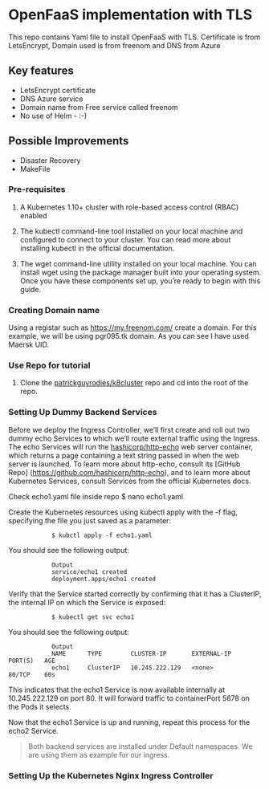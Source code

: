 # OpenFaaS implementation with TLS

This repo contains Yaml file to install OpenFaaS with TLS. Certificate is from LetsEncrypt, Domain used is from freenom and DNS from Azure

## Key features

* LetsEncrypt certificate
* DNS Azure service
* Domain name from Free service called freenom
* No use of Helm - :-)


## Possible Improvements
* Disaster Recovery
* MakeFile

### Pre-requisites

1. A Kubernetes 1.10+ cluster with role-based access control (RBAC) enabled

1. The kubectl command-line tool installed on your local machine and configured to connect to your cluster. You can read more about installing kubectl in the official documentation.

1. The wget command-line utility installed on your local machine. You can install wget using the package manager built into your operating system.
Once you have these components set up, you’re ready to begin with this guide.

### Creating Domain name

Using a registar such as https://my.freenom.com/ create a domain. For this example, we will be using pgr095.tk domain. As you can see I have used Maersk UID.

### Use Repo for tutorial
1. Clone the [patrickguyrodies/k8cluster](bitbucket.org:patrickguyrodies/openfaas.git) repo and cd into the root of the repo.

### Setting Up Dummy Backend Services
Before we deploy the Ingress Controller, we’ll first create and roll out two dummy echo Services to which we’ll route external traffic using the Ingress. The echo Services will run the [hashicorp/http-echo](https://hub.docker.com/r/hashicorp/http-echo/) web server container, which returns a page containing a text string passed in when the web server is launched. To learn more about http-echo, consult its [GitHub Repo] (https://github.com/hashicorp/http-echo), and to learn more about Kubernetes Services, consult Services from the official Kubernetes docs.

Check echo1.yaml file inside repo
                $ nano echo1.yaml

Create the Kubernetes resources using kubectl apply with the -f flag, specifying the file you just saved as a parameter:

                $ kubctl apply -f echo1.yaml

You should see the following output:

                Output
                service/echo1 created
                deployment.apps/echo1 created

Verify that the Service started correctly by confirming that it has a ClusterIP, the internal IP on which the Service is exposed:

                $ kubectl get svc echo1

You should see the following output:

                Output
                NAME      TYPE        CLUSTER-IP       EXTERNAL-IP   PORT(S)   AGE
                echo1     ClusterIP   10.245.222.129   <none>        80/TCP    60s

This indicates that the echo1 Service is now available internally at 10.245.222.129 on port 80. It will forward traffic to containerPort 5678 on the Pods it selects.

Now that the echo1 Service is up and running, repeat this process for the echo2 Service.
> Both backend services are installed under Default namespaces. We are using them as example for our ingress.

### Setting Up the Kubernetes Nginx Ingress Controller

